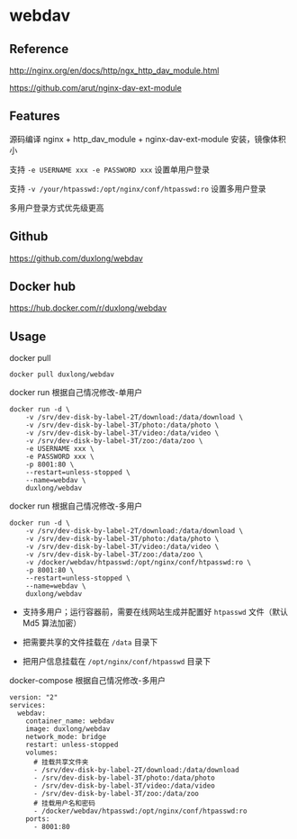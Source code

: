 # webdav

## Reference

http://nginx.org/en/docs/http/ngx_http_dav_module.html

https://github.com/arut/nginx-dav-ext-module

## Features

源码编译 nginx + http_dav_module + nginx-dav-ext-module 安装，镜像体积小

支持 `-e USERNAME xxx -e PASSWORD xxx` 设置单用户登录

支持 `-v /your/htpasswd:/opt/nginx/conf/htpasswd:ro` 设置多用户登录

多用户登录方式优先级更高

## Github

https://github.com/duxlong/webdav

## Docker hub

https://hub.docker.com/r/duxlong/webdav

## Usage

docker pull
```
docker pull duxlong/webdav
```

docker run 根据自己情况修改-单用户
```
docker run -d \
    -v /srv/dev-disk-by-label-2T/download:/data/download \
    -v /srv/dev-disk-by-label-3T/photo:/data/photo \
    -v /srv/dev-disk-by-label-3T/video:/data/video \
    -v /srv/dev-disk-by-label-3T/zoo:/data/zoo \
    -e USERNAME xxx \
    -e PASSWORD xxx \
    -p 8001:80 \
    --restart=unless-stopped \
    --name=webdav \
    duxlong/webdav
```

docker run 根据自己情况修改-多用户
```
docker run -d \
    -v /srv/dev-disk-by-label-2T/download:/data/download \
    -v /srv/dev-disk-by-label-3T/photo:/data/photo \
    -v /srv/dev-disk-by-label-3T/video:/data/video \
    -v /srv/dev-disk-by-label-3T/zoo:/data/zoo \
    -v /docker/webdav/htpasswd:/opt/nginx/conf/htpasswd:ro \
    -p 8001:80 \
    --restart=unless-stopped \
    --name=webdav \
    duxlong/webdav
```

- 支持多用户；运行容器前，需要在线网站生成并配置好 `htpasswd` 文件（默认 Md5 算法加密）

- 把需要共享的文件挂载在 `/data` 目录下

- 把用户信息挂载在 `/opt/nginx/conf/htpasswd` 目录下

docker-compose 根据自己情况修改-多用户
```
version: "2"
services:
  webdav:
    container_name: webdav
    image: duxlong/webdav
    network_mode: bridge
    restart: unless-stopped
    volumes:
      # 挂载共享文件夹
      - /srv/dev-disk-by-label-2T/download:/data/download
      - /srv/dev-disk-by-label-3T/photo:/data/photo
      - /srv/dev-disk-by-label-3T/video:/data/video
      - /srv/dev-disk-by-label-3T/zoo:/data/zoo
      # 挂载用户名和密码
      - /docker/webdav/htpasswd:/opt/nginx/conf/htpasswd:ro
    ports:
      - 8001:80
```

